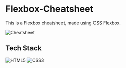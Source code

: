 # Flexbox-Cheatsheet
This is a Flexbox cheatsheet, made using CSS Flexbox.

![Cheatsheet](https://user-images.githubusercontent.com/56041735/112986933-c4967180-917f-11eb-9b9a-c578128eb464.PNG)


## Tech Stack

<img  alt="HTML5"  src="https://img.shields.io/badge/html5%20-%23E34F26.svg?&style=for-the-badge&logo=html5&logoColor=white"/>
<img  alt="CSS3"  src="https://img.shields.io/badge/CSS3-1572B6?style=for-the-badge&logo=css3&logoColor=white">